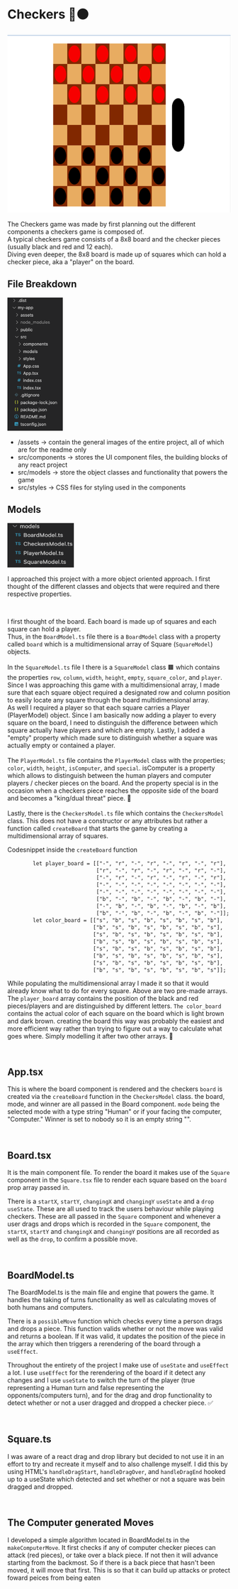 # Checkers 🔴⚫

<img width="700px" height="400px" src="./assets/checkers.png"></img>

The Checkers game was made by first planning out the different components a checkers game is composed of. 
<br>
A typical checkers game consists of a 8x8 board and the checker pieces (usually black and red and 12 each).<br>
Diving even deeper, the 8x8 board is made up of squares which can hold a checker piece, aka a "player" on the board. 
<br>

## File Breakdown
<img width="125px" height="300px" src="./assets/overview.png"></img>

- /assets -> contain the general images of the entire project, all of which are for the readme only
- src/components -> stores the UI component files, the building blocks of any react project
- src/models -> store the object classes and functionality that powers the game
- src/styles -> CSS files for styling used in the components

## Models

<img width="150px" height="100px" src="./assets/models.png"></img>

I approached this project with a more object oriented approach. I first thought of the different classes and objects that were required and there respective properties. 

<br>

I first thought of the board. Each board is made up of squares and each square can hold a player. <br>
Thus, in the ```BoardModel.ts``` file there is a ```BoardModel``` class with a property called ```board``` which is a multidimensional array of Square (```SquareModel```) objects. <br><br>
In the ```SquareModel.ts``` file I there is a ```SquareModel``` class 🟫 which contains the properties ```row```, ```column```, ```width```, ```height```, ```empty```, ```square_color```, and ```player```. Since I was approaching this game with a multidimensional array, I made sure that each square object required a designated row and column position to easily locate any square through the board multidimensional array. <br> As well I required a player so that each square carries a Player (PlayerModel) object. Since I am basically now adding a player to every square on the board, I need to distinguish the difference between which square actually have players and which are empty. Lastly, I added a "empty" property which made sure to distinguish whether a square was actually empty or contained a player. <br><br>
The ```PlayerModel.ts``` file contains the ```PlayerModel``` class with the properties; ```color```, ```width```, ```height```, ```isComputer```, and ```special```. isComputer is a property which allows to distinguish between the human players and computer players / checker pieces on the board. And the property special is in the occasion when a checkers piece reaches the opposite side of the board and becomes a "king/dual threat" piece. 👑
<br><br>
Lastly, there is the ```CheckersModel.ts``` file which contains the ```CheckersModel``` class. This does not have a constructor or any attributes but rather a function called ```createBoard``` that starts the game by creating a multidimensional array of squares. 

Codesnippet inside the ```createBoard``` function
```
        let player_board = [["-", "r", "-", "r", "-", "r", "-", "r"],
                            ["r", "-", "r", "-", "r", "-", "r", "-"],
                            ["-", "r", "-", "r", "-", "r", "-", "r"],
                            ["-", "-", "-", "-", "-", "-", "-", "-"],
                            ["-", "-", "-", "-", "-", "-", "-", "-"],
                            ["b", "-", "b", "-", "b", "-", "b", "-"],
                            ["-", "b", "-", "b", "-", "b", "-", "b"],
                            ["b", "-", "b", "-", "b", "-", "b", "-"]];
        let color_board = [["s", "b", "s", "b", "s", "b", "s", "b"],
                           ["b", "s", "b", "s", "b", "s", "b", "s"],
                           ["s", "b", "s", "b", "s", "b", "s", "b"],
                           ["b", "s", "b", "s", "b", "s", "b", "s"],
                           ["s", "b", "s", "b", "s", "b", "s", "b"],
                           ["b", "s", "b", "s", "b", "s", "b", "s"],
                           ["s", "b", "s", "b", "s", "b", "s", "b"],
                           ["b", "s", "b", "s", "b", "s", "b", "s"]];
```
While populating the multidimensional array I made it so that it would already know what to do for every square. Above are two pre-made arrays. The ```player_board``` array contains the position of the black and red pieces/players and are distinguished by different letters. ```The color_board``` contains the actual color of each square on the board which is light brown and dark brown. creating the board this way was probably the easiest and more efficient way rather than trying to figure out a way to calculate what goes where. Simply modelling it after two other arrays. 🏁

<br>

## App.tsx

This is where the board component is rendered and the checkers ```board``` is created via the ```createBoard``` function in the ```CheckersModel``` class. the board, mode, and winner are all passed in the Board component. ```mode``` being the selected mode with a type string "Human" or if your facing the computer, "Computer." Winner is set to nobody so it is an empty string "". 

<br>

## Board.tsx

It is the main component file. To render the board it makes use of the ```Square``` component in the ```Square.tsx``` file to render each square based on the ```board``` prop array passed in. 

There is a ```startX```, ```startY```, ```changingX``` and ```changingY``` ```useState``` and a ```drop``` ```useState```. These are all used to track the users behaviour while playing checkers. These are all passed in the ```Square``` component and whenever a user drags and drops which is recorded in the ```Square``` component, the ```startX```, ```startY``` and ```changingX``` and ```changingY``` positions are all recorded as well as the ```drop```, to confirm a possible move. 

<br>

## BoardModel.ts

The BoardModel.ts is the main file and engine that powers the game. It handles the taking of turns functionality as well as calculating moves of both humans and computers. <br>

There is a ```possibleMove``` function which checks every time a person drags and drops a piece. This function valids whether or not the move was valid and returns a boolean. If it was valid, it updates the position of the piece in the array which then triggers a rerendering of the board through a ```useEffect```. <br>

Throughout the entirety of the project I make use of ```useState``` and ```useEffect``` a lot. I use ```useEffect``` for the rerendering of the board if it detect any changes and I use ```useState``` to switch the turn of the player (true representing a Human turn and false representing the opponents/computers turn), and for the drag and drop functionality to detect whether or not a user dragged and dropped a checker piece. ✅ <br>

<br>

## Square.ts

I was aware of a react drag and drop library but decided to not use it in an effort to try and recreate it myself and to also challenge myself. I did this by using HTML's ```handleDragStart```, ```handleDragOver```, and ```handleDragEnd``` hooked up to a useState which detected and set whether or not a square was bein dragged and dropped. 

<br>

## The Computer generated Moves

I developed a simple algorithm located in BoardModel.ts in the ```makeComputerMove```. It first checks if any of computer checker pieces can attack (red pieces), or take over a black piece. If not then it will advance starting from the backmost. So if there is a back piece that hasn't been moved, it will move that first. This is so that it can build up attacks or protect foward peices from being eaten

<br>

<!-- ## Things I am Proud of

- No libraries were used
- Built my own drag and drop functionality from scratch without the use of any libraries 🖱️
- Exceeded requirements by building homescreen and the innovative touch of color changing taking of turns 💡
- Added human vs human and not just Computer  

<br>

## Potential improvements

- Definetly the decision making of the computer player. I am not a master at checkers and could have improved on making more robust decisions and a more thought-out decision tree. 🤖

<br>

## Final Thoughts

I very much enjoyed building out this entire project. I love these type of frontend projects because they help brush up my frontend skills and allow me to build a game that I can visually see. Completed in 5 days. 💙 -->